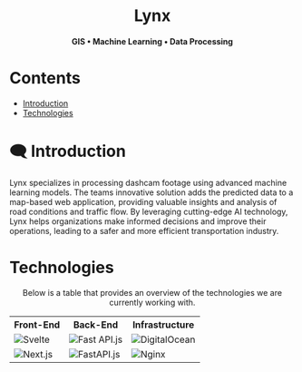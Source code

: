 <div align="center">

  <h1>Lynx</h1>
  <h4>GIS  •  Machine Learning  •  Data Processing</h4>

</div>

<h1>Contents</h1>

- [Introduction](#introduction)
- [Technologies](#technologies)

<h1 id="introduction">🗨️ Introduction</h1>

Lynx specializes in processing dashcam footage using advanced machine learning models. The teams innovative solution adds the predicted data to a map-based web application, providing valuable insights and analysis of road conditions and traffic flow. By leveraging cutting-edge AI technology, Lynx helps organizations make informed decisions and improve their operations, leading to a safer and more efficient transportation industry.


<h1 id="technologies">Technologies</h1>

<div align="center" id="technologies">

Below is a table that provides an overview of the technologies we are currently working with.

<table>
  <tr>
    <th>Front-End</th>
    <th>Back-End</th>
    <th>Infrastructure</th>
  </tr>
  <tr> 
    <td><img src="https://img.shields.io/badge/svelte-%2320232a.svg?style=for-the-badge&logo=svelte" alt="Svelte"/></td>
    <td><img src="https://img.shields.io/badge/fast-api-%6DA55F?style=for-the-badge&logo=fastAPI&logoColor=white" alt="Fast API.js" /></td>
    <td><img src="https://img.shields.io/badge/DigitalOcean-%230167ff.svg?style=for-the-badge&logo=digitalOcean&logoColor=white" alt="DigitalOcean" /></td>
  </tr>
  <tr>
    <td><img src="https://img.shields.io/badge/Next-black?style=for-the-badge&logo=next.js" alt="Next.js"/></td>
    <td><img src="https://img.shields.io/badge/tensorflow-%23404d59.svg?style=for-the-badge&logo=tensorflow" alt="FastAPI.js"/></td>
    <td><img src="https://img.shields.io/badge/nginx-%23009639.svg?style=for-the-badge&logo=nginx" alt="Nginx"/></td>
  </tr>
 </table>
</div>


